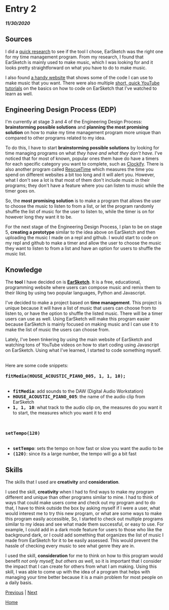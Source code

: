 # Entry 2
##### 11/30/2020


## Sources

I did a <a href="https://www.youtube.com/watch?v=FpaU2UtBSGE">quick research</a> to see if the tool I chose, EarSketch was the right one for my time management program. From my research, I found that
EarSketch is mainly used to make music, which I was looking for and it looks pretty straightforward on what you have to do to make music.

I also found <a href="http://emilyserven.net/ref-docs/js-lib-ref-earsketch.html">a handy website</a> that shows some of the code I can use to make music that you want. 
There were also multiple <a href="https://www.youtube.com/watch?v=x3k8qQ2UMlg">short, quick YouTube tutorials</a> on the basics on how to code on EarSketch that I've watched to learn as well.


## Engineering Design Process (EDP)
I'm currently at stage 3 and 4 of the Engineering Design Process: <b>brainstorming possible solutions</b> and <b>planning the most promising solution</b> on how to make my time management program more unique than compared to other
programs related to my idea. 

To do this, I have to start <b> brainstorming possible solutions</b> by looking for time managing programs on what <i>they have and what they don't have.</i> I've noticed that for most of known, popular ones them have do have a timers for each specific category you want to complete, such as <a href="https://clockify.me/blog/apps-tools/best-time-management-apps/#Clockify">Clockify</a>.
There is also another program called <a href="https://clockify.me/blog/apps-tools/best-time-management-apps/#RescueTime">RescueTime</a> which measures the time 
you spend on different websites a bit too long and it will alert you. However, what I don't see a lot is that most of them don't include music in their programs; they don't 
have a feature where you can listen to music while the timer goes on.

So, the <b>most promising solution</b> is to make a program that allows the user to choose the music to listen to from a list, or let the program randomly shuffle the list
of music for the user to listen to, while the timer is on for however long they want it to be. 

For the next stage of the Engineering Design Process, I plan to be on stage 5, <b>creating a prototype</b> similar to the idea above on EarSketch and then uploading the 
music I made on a repl and github. I would start to code on my repl and github to make a timer and allow the user to choose the music they want to listen to from a list
and have an option for users to shuffle the music list.

## Knowledge

The <b>tool</b> I have decided on is <b><a href="https://earsketch.gatech.edu/landing/#/">EarSketch</a></b>. It is a free, educational, programming website where users
can compose music and remix them to their liking by using two popular languages, Python and Javascript. 

I've decided to make a project based on <b>time management</b>. This project is unique because it will have a list of music that users can choose from to
listen to, or have the option to shuffle the listed music. There will be a timer users can use as well. Using EarSketch will make this program easier because EarSketch 
is mainly focused on making music and I can use it to make the list of music the users can choose from. 

Lately, I've been tinkering by using the main website of EarSketch and watching tons of YouTube videos on how to start coding using Javascript on EarSketch.
Using what I've learned, I started to code something myself.


<br>
Here are some code snippets:
<br>
<br>
<tt><b>fitMedia(HOUSE_ACOUSTIC_PIANO_005, 1, 1, 10);</tt></b>
<br>
<br>
<ul>
<li><b><tt>fitMedia</b></tt>: add sounds to the DAW (Digital Audio Workstation)</li>
<li><b><tt>HOUSE_ACOUSTIC_PIANO_005</b></tt>: the name of the audio clip from EarSketch</li>
<li><b><tt>1, 1, 10</b></tt>: what track to the audio clip on, the measures do you want it to start, the measures which you want it to end
</ul>


<br>
<br>
<tt><b>setTempo(120)</tt></b>
<br>
<br>
<ul>
<li><b><tt>setTempo</b></tt>: sets the tempo on how fast or slow you want the audio to be</li>
<li><b><tt>(120)</b></tt>: since its a large number, the tempo will go a bit fast</li>
</ul>


## Skills

The skills that I used are <b>creativity</b> and <b>consideration</b>.

I used the skill, <b>creativity</b> when I had to find ways to make my program different and unique than other programs similar to mine. I had to think of ways that could make 
users come and check out my program and to do that, I have to think outside the box by asking myself if I were a user, what would interest me to try this new program, or what are 
some ways to make this program easily accessible, So, I started to check out multiple programs similar to my ideas and see what made them successful, or easy to use. 
For example, I could add in a dark mode feature for users to those who like the background dark, or I could add something that organizes the list of music I made from EarSketch for it to be easily assessed. This would prevent the hassle of checking every music to see what 
genre they are in.

I used the skill, <b>consideration</b> for me to think on how to this program would benefit <i>not only myself, but others as well,</i> so it is important that
I consider the impact that I can create for others from what I am making. Using this skill, I was able to come up with the idea of a program that helps with managing your time better 
because it is a main problem for most people on a daily basis.



[Previous](entry01.md) | [Next](entry03.md)

[Home](../README.md)